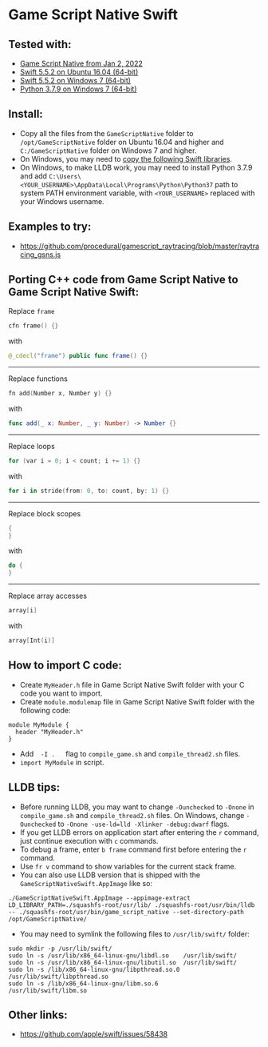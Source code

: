# Game Script Native Swift

## Tested with:

* [Game Script Native from Jan 2, 2022](https://procedural.itch.io/gamescriptnative)
* [Swift 5.5.2 on Ubuntu 16.04 (64-bit)](https://download.swift.org/swift-5.5.2-release/ubuntu1604/swift-5.5.2-RELEASE/swift-5.5.2-RELEASE-ubuntu16.04.tar.gz)
* [Swift 5.5.2 on Windows 7 (64-bit)](https://download.swift.org/swift-5.5.2-release/windows10/swift-5.5.2-RELEASE/swift-5.5.2-RELEASE-windows10.exe)
* [Python 3.7.9 on Windows 7 (64-bit)](https://www.python.org/ftp/python/3.7.9/python-3.7.9-amd64.exe)

## Install:

* Copy all the files from the `GameScriptNative` folder to `/opt/GameScriptNative` folder on Ubuntu 16.04 and higher and `C:/GameScriptNative` folder on Windows 7 and higher.
* On Windows, you may need to [copy the following Swift libraries](https://forums.swift.org/t/compiling-a-simple-hello-swift-on-windows/40534/4).
* On Windows, to make LLDB work, you may need to install Python 3.7.9 and add `C:\Users\<YOUR_USERNAME>\AppData\Local\Programs\Python\Python37` path to system PATH environment variable, with `<YOUR_USERNAME>` replaced with your Windows username.

## Examples to try:

* https://github.com/procedural/gamescript_raytracing/blob/master/raytracing_gsns.js

## Porting C++ code from Game Script Native to Game Script Native Swift:

Replace `frame`
```cpp
cfn frame() {}
```
with
```swift
@_cdecl("frame") public func frame() {}
```

---

Replace functions
```cpp
fn add(Number x, Number y) {}
```
with
```swift
func add(_ x: Number, _ y: Number) -> Number {}
```

---

Replace loops
```cpp
for (var i = 0; i < count; i += 1) {}
```
with
```swift
for i in stride(from: 0, to: count, by: 1) {}
```

---

Replace block scopes
```cpp
{
}
```
with
```swift
do {
}
```

---

Replace array accesses
```cpp
array[i]
```
with
```swift
array[Int(i)]
```

## How to import C code:

* Create `MyHeader.h` file in Game Script Native Swift folder with your C code you want to import.
* Create `module.modulemap` file in Game Script Native Swift folder with the following code:
```
module MyModule {
  header "MyHeader.h"
}
```
* Add⠀ `-I . ` ⠀flag to `compile_game.sh` and `compile_thread2.sh` files.
* `import MyModule` in script.

## LLDB tips:

* Before running LLDB, you may want to change `-Ounchecked` to `-Onone` in `compile_game.sh` and `compile_thread2.sh` files. On Windows, change `-Ounchecked` to `-Onone -use-ld=lld -Xlinker -debug:dwarf` flags.
* If you get LLDB errors on application start after entering the `r` command, just continue execution with `c` commands.
* To debug a frame, enter `b frame` command first before entering the `r` command.
* Use `fr v` command to show variables for the current stack frame.
* You can also use LLDB version that is shipped with the `GameScriptNativeSwift.AppImage` like so:
```
./GameScriptNativeSwift.AppImage --appimage-extract
LD_LIBRARY_PATH=./squashfs-root/usr/lib/ ./squashfs-root/usr/bin/lldb -- ./squashfs-root/usr/bin/game_script_native --set-directory-path /opt/GameScriptNative/
```
* You may need to symlink the following files to `/usr/lib/swift/` folder:
```
sudo mkdir -p /usr/lib/swift/
sudo ln -s /usr/lib/x86_64-linux-gnu/libdl.so    /usr/lib/swift/
sudo ln -s /usr/lib/x86_64-linux-gnu/libutil.so  /usr/lib/swift/
sudo ln -s /lib/x86_64-linux-gnu/libpthread.so.0 /usr/lib/swift/libpthread.so
sudo ln -s /lib/x86_64-linux-gnu/libm.so.6       /usr/lib/swift/libm.so
```

## Other links:

* https://github.com/apple/swift/issues/58438
